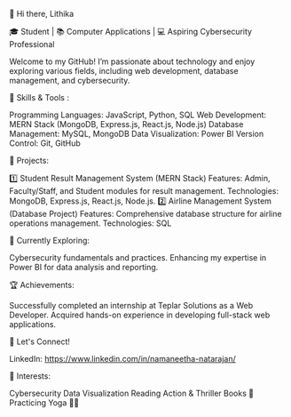 👋 Hi there, Lithika

🎓 Student | 📚 Computer Applications | 💻 Aspiring Cybersecurity Professional

Welcome to my GitHub! I’m passionate about technology and enjoy exploring various fields, including web development, database management, and cybersecurity.

🔧 Skills & Tools :

Programming Languages: JavaScript, Python, SQL
Web Development: MERN Stack (MongoDB, Express.js, React.js, Node.js)
Database Management: MySQL, MongoDB
Data Visualization: Power BI
Version Control: Git, GitHub

📂 Projects:

1️⃣ Student Result Management System (MERN Stack)
Features: Admin, Faculty/Staff, and Student modules for result management.
Technologies: MongoDB, Express.js, React.js, Node.js.
2️⃣ Airline Management System (Database Project)
Features: Comprehensive database structure for airline operations management.
Technologies: SQL

🌱 Currently Exploring:

Cybersecurity fundamentals and practices.
Enhancing my expertise in Power BI for data analysis and reporting.

🏆 Achievements:

Successfully completed an internship at Teplar Solutions as a Web Developer.
Acquired hands-on experience in developing full-stack web applications.

💬 Let's Connect!

LinkedIn: https://www.linkedin.com/in/namaneetha-natarajan/

🌟 Interests:

Cybersecurity
Data Visualization
Reading Action & Thriller Books 📖
Practicing Yoga 🧘‍♀️

<!---
Lithika1029/Lithika1029 is a ✨ special ✨ repository because its `README.md` (this file) appears on your GitHub profile.
You can click the Preview link to take a look at your changes.
--->
